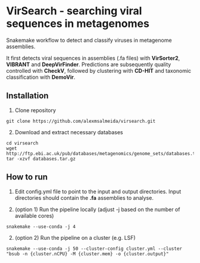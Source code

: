 # VirSearch - searching viral sequences in metagenomes

Snakemake workflow to detect and classify viruses in metagenome assemblies.

It first detects viral sequences in assemblies (.fa files) with <b>VirSorter2</b>, <b>VIBRANT</b> and <b>DeepVirFinder</b>. Predictions are subsequently quality controlled with <b>CheckV</b>, followed by clustering with <b>CD-HIT</b> and taxonomic classification with <b>DemoVir</b>.

## Installation

1. Clone repository
```
git clone https://github.com/alexmsalmeida/virsearch.git
```

2. Download and extract necessary databases

```
cd virsearch
wget http://ftp.ebi.ac.uk/pub/databases/metagenomics/genome_sets/databases.tar.gz
tar -xzvf databases.tar.gz
```

## How to run

1. Edit config.yml file to point to the input and output directories. Input directories should contain the <b>.fa</b> assemblies to analyse.

2. (option 1) Run the pipeline locally (adjust -j based on the number of available cores)
```
snakemake --use-conda -j 4
```
2. (option 2) Run the pipeline on a cluster (e.g. LSF)
```
snakemake --use-conda -j 50 --cluster-config cluster.yml --cluster "bsub -n {cluster.nCPU} -M {cluster.mem} -o {cluster.output}"
```
